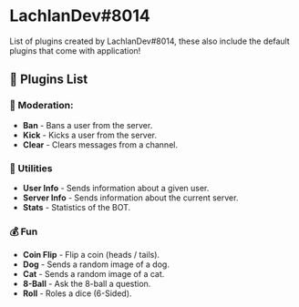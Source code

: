 # LachlanDev#8014
List of plugins created by LachlanDev#8014, these also include the default plugins that come with application!

## 🔌 Plugins List
### 🔨 Moderation:
* **Ban** - Bans a user from the server.
* **Kick** - Kicks a user from the server. 
* **Clear** - Clears messages from a channel.

### 🧰 Utilities
* **User Info** - Sends information about a given user.
* **Server Info** - Sends information about the current server. 
* **Stats** - Statistics of the BOT.

### 💰 Fun
* **Coin Flip** - Flip a coin (heads / tails).
* **Dog** - Sends a random image of a dog.
* **Cat** - Sends a random image of a cat.
* **8-Ball** - Ask the 8-ball a question.
* **Roll** - Roles a dice (6-Sided).